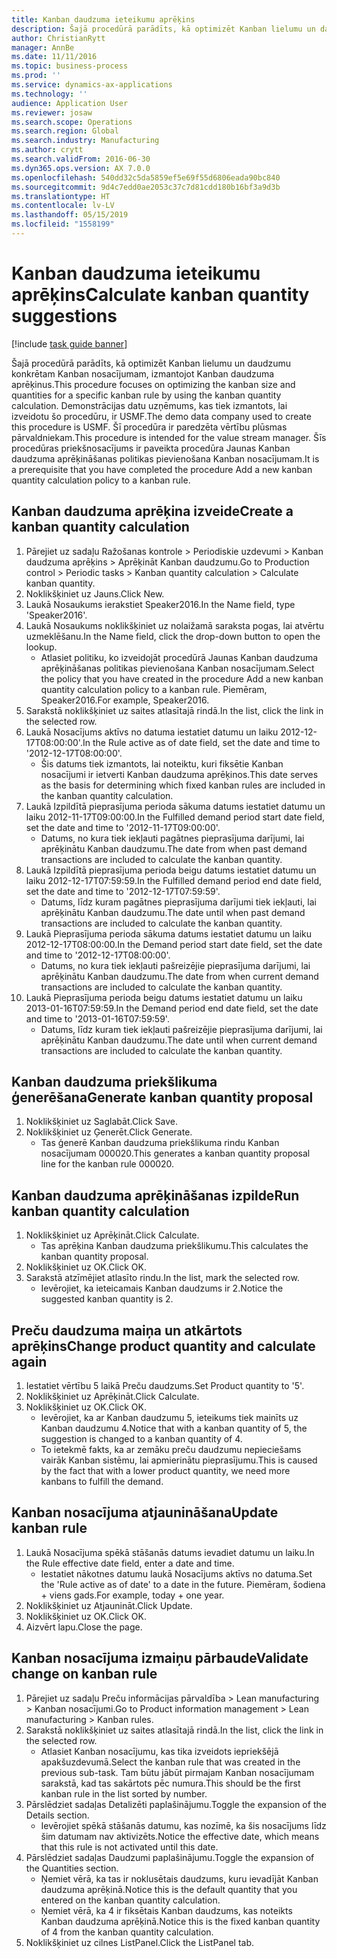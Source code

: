 ```yaml
---
title: Kanban daudzuma ieteikumu aprēķins
description: Šajā procedūrā parādīts, kā optimizēt Kanban lielumu un daudzumu konkrētam Kanban nosacījumam, izmantojot Kanban daudzuma aprēķinus.
author: ChristianRytt
manager: AnnBe
ms.date: 11/11/2016
ms.topic: business-process
ms.prod: ''
ms.service: dynamics-ax-applications
ms.technology: ''
audience: Application User
ms.reviewer: josaw
ms.search.scope: Operations
ms.search.region: Global
ms.search.industry: Manufacturing
ms.author: crytt
ms.search.validFrom: 2016-06-30
ms.dyn365.ops.version: AX 7.0.0
ms.openlocfilehash: 540dd32c5da5859ef5e69f55d6806eada90bc840
ms.sourcegitcommit: 9d4c7edd0ae2053c37c7d81cdd180b16bf3a9d3b
ms.translationtype: HT
ms.contentlocale: lv-LV
ms.lasthandoff: 05/15/2019
ms.locfileid: "1558199"
---
```

# <a name="calculate-kanban-quantity-suggestions"></a><span data-ttu-id="0ff7d-103">Kanban daudzuma ieteikumu aprēķins</span><span class="sxs-lookup"><span data-stu-id="0ff7d-103">Calculate kanban quantity suggestions</span></span>

[!include [task guide banner](../../includes/task-guide-banner.md)]

<span data-ttu-id="0ff7d-104">Šajā procedūrā parādīts, kā optimizēt Kanban lielumu un daudzumu konkrētam Kanban nosacījumam, izmantojot Kanban daudzuma aprēķinus.</span><span class="sxs-lookup"><span data-stu-id="0ff7d-104">This procedure focuses on optimizing the kanban size and quantities for a specific kanban rule by using the kanban quantity calculation.</span></span> <span data-ttu-id="0ff7d-105">Demonstrācijas datu uzņēmums, kas tiek izmantots, lai izveidotu šo procedūru, ir USMF.</span><span class="sxs-lookup"><span data-stu-id="0ff7d-105">The demo data company used to create this procedure is USMF.</span></span> <span data-ttu-id="0ff7d-106">Šī procedūra ir paredzēta vērtību plūsmas pārvaldniekam.</span><span class="sxs-lookup"><span data-stu-id="0ff7d-106">This procedure is intended for the value stream manager.</span></span> <span data-ttu-id="0ff7d-107">Šīs procedūras priekšnosacījums ir paveikta procedūra Jaunas Kanban daudzuma aprēķināšanas politikas pievienošana Kanban nosacījumam.</span><span class="sxs-lookup"><span data-stu-id="0ff7d-107">It is a prerequisite that you have completed the procedure Add a new kanban quantity calculation policy to a kanban rule.</span></span>


## <a name="create-a-kanban-quantity-calculation"></a><span data-ttu-id="0ff7d-108">Kanban daudzuma aprēķina izveide</span><span class="sxs-lookup"><span data-stu-id="0ff7d-108">Create a kanban quantity calculation</span></span>
1. <span data-ttu-id="0ff7d-109">Pārejiet uz sadaļu Ražošanas kontrole > Periodiskie uzdevumi > Kanban daudzuma aprēķins > Aprēķināt Kanban daudzumu.</span><span class="sxs-lookup"><span data-stu-id="0ff7d-109">Go to Production control > Periodic tasks > Kanban quantity calculation > Calculate kanban quantity.</span></span>
2. <span data-ttu-id="0ff7d-110">Noklikšķiniet uz Jauns.</span><span class="sxs-lookup"><span data-stu-id="0ff7d-110">Click New.</span></span>
3. <span data-ttu-id="0ff7d-111">Laukā Nosaukums ierakstiet Speaker2016.</span><span class="sxs-lookup"><span data-stu-id="0ff7d-111">In the Name field, type 'Speaker2016'.</span></span>
4. <span data-ttu-id="0ff7d-112">Laukā Nosaukums noklikšķiniet uz nolaižamā saraksta pogas, lai atvērtu uzmeklēšanu.</span><span class="sxs-lookup"><span data-stu-id="0ff7d-112">In the Name field, click the drop-down button to open the lookup.</span></span>
    * <span data-ttu-id="0ff7d-113">Atlasiet politiku, ko izveidojāt procedūrā Jaunas Kanban daudzuma aprēķināšanas politikas pievienošana Kanban nosacījumam.</span><span class="sxs-lookup"><span data-stu-id="0ff7d-113">Select the policy that you have created in the procedure Add a new kanban quantity calculation policy to a kanban rule.</span></span> <span data-ttu-id="0ff7d-114">Piemēram, Speaker2016.</span><span class="sxs-lookup"><span data-stu-id="0ff7d-114">For example, Speaker2016.</span></span>  
5. <span data-ttu-id="0ff7d-115">Sarakstā noklikšķiniet uz saites atlasītajā rindā.</span><span class="sxs-lookup"><span data-stu-id="0ff7d-115">In the list, click the link in the selected row.</span></span>
6. <span data-ttu-id="0ff7d-116">Laukā Nosacījums aktīvs no datuma iestatiet datumu un laiku 2012-12-17T08:00:00'.</span><span class="sxs-lookup"><span data-stu-id="0ff7d-116">In the Rule active as of date field, set the date and time to '2012-12-17T08:00:00'.</span></span>
    * <span data-ttu-id="0ff7d-117">Šis datums tiek izmantots, lai noteiktu, kuri fiksētie Kanban nosacījumi ir ietverti Kanban daudzuma aprēķinos.</span><span class="sxs-lookup"><span data-stu-id="0ff7d-117">This date serves as the basis for determining which fixed kanban rules are included in the kanban quantity calculation.</span></span>  
7. <span data-ttu-id="0ff7d-118">Laukā Izpildītā pieprasījuma perioda sākuma datums iestatiet datumu un laiku 2012-11-17T09:00:00.</span><span class="sxs-lookup"><span data-stu-id="0ff7d-118">In the Fulfilled demand period start date field, set the date and time to '2012-11-17T09:00:00'.</span></span>
    * <span data-ttu-id="0ff7d-119">Datums, no kura tiek iekļauti pagātnes pieprasījuma darījumi, lai aprēķinātu Kanban daudzumu.</span><span class="sxs-lookup"><span data-stu-id="0ff7d-119">The date from when past demand transactions are included to calculate the kanban quantity.</span></span>  
8. <span data-ttu-id="0ff7d-120">Laukā Izpildītā pieprasījuma perioda beigu datums iestatiet datumu un laiku 2012-12-17T07:59:59.</span><span class="sxs-lookup"><span data-stu-id="0ff7d-120">In the Fulfilled demand period end date field, set the date and time to '2012-12-17T07:59:59'.</span></span>
    * <span data-ttu-id="0ff7d-121">Datums, līdz kuram pagātnes pieprasījuma darījumi tiek iekļauti, lai aprēķinātu Kanban daudzumu.</span><span class="sxs-lookup"><span data-stu-id="0ff7d-121">The date until when past demand transactions are included to calculate the kanban quantity.</span></span>  
9. <span data-ttu-id="0ff7d-122">Laukā Pieprasījuma perioda sākuma datums iestatiet datumu un laiku 2012-12-17T08:00:00.</span><span class="sxs-lookup"><span data-stu-id="0ff7d-122">In the Demand period start date field, set the date and time to '2012-12-17T08:00:00'.</span></span>
    * <span data-ttu-id="0ff7d-123">Datums, no kura tiek iekļauti pašreizējie pieprasījuma darījumi, lai aprēķinātu Kanban daudzumu.</span><span class="sxs-lookup"><span data-stu-id="0ff7d-123">The date from when current demand transactions are included to calculate the kanban quantity.</span></span>  
10. <span data-ttu-id="0ff7d-124">Laukā Pieprasījuma perioda beigu datums iestatiet datumu un laiku 2013-01-16T07:59:59.</span><span class="sxs-lookup"><span data-stu-id="0ff7d-124">In the Demand period end date field, set the date and time to '2013-01-16T07:59:59'.</span></span>
    * <span data-ttu-id="0ff7d-125">Datums, līdz kuram tiek iekļauti pašreizējie pieprasījuma darījumi, lai aprēķinātu Kanban daudzumu.</span><span class="sxs-lookup"><span data-stu-id="0ff7d-125">The date until when current demand transactions are included to calculate the kanban quantity.</span></span>  

## <a name="generate-kanban-quantity-proposal"></a><span data-ttu-id="0ff7d-126">Kanban daudzuma priekšlikuma ģenerēšana</span><span class="sxs-lookup"><span data-stu-id="0ff7d-126">Generate kanban quantity proposal</span></span>
1. <span data-ttu-id="0ff7d-127">Noklikšķiniet uz Saglabāt.</span><span class="sxs-lookup"><span data-stu-id="0ff7d-127">Click Save.</span></span>
2. <span data-ttu-id="0ff7d-128">Noklikšķiniet uz Ģenerēt.</span><span class="sxs-lookup"><span data-stu-id="0ff7d-128">Click Generate.</span></span>
    * <span data-ttu-id="0ff7d-129">Tas ģenerē Kanban daudzuma priekšlikuma rindu Kanban nosacījumam 000020.</span><span class="sxs-lookup"><span data-stu-id="0ff7d-129">This generates a kanban quantity proposal line for the kanban rule 000020.</span></span>  

## <a name="run-kanban-quantity-calculation"></a><span data-ttu-id="0ff7d-130">Kanban daudzuma aprēķināšanas izpilde</span><span class="sxs-lookup"><span data-stu-id="0ff7d-130">Run kanban quantity calculation</span></span>
1. <span data-ttu-id="0ff7d-131">Noklikšķiniet uz Aprēķināt.</span><span class="sxs-lookup"><span data-stu-id="0ff7d-131">Click Calculate.</span></span>
    * <span data-ttu-id="0ff7d-132">Tas aprēķina Kanban daudzuma priekšlikumu.</span><span class="sxs-lookup"><span data-stu-id="0ff7d-132">This calculates the kanban quantity proposal.</span></span>  
2. <span data-ttu-id="0ff7d-133">Noklikšķiniet uz OK.</span><span class="sxs-lookup"><span data-stu-id="0ff7d-133">Click OK.</span></span>
3. <span data-ttu-id="0ff7d-134">Sarakstā atzīmējiet atlasīto rindu.</span><span class="sxs-lookup"><span data-stu-id="0ff7d-134">In the list, mark the selected row.</span></span>
    * <span data-ttu-id="0ff7d-135">Ievērojiet, ka ieteicamais Kanban daudzums ir 2.</span><span class="sxs-lookup"><span data-stu-id="0ff7d-135">Notice the suggested kanban quantity is 2.</span></span>  

## <a name="change-product-quantity-and-calculate-again"></a><span data-ttu-id="0ff7d-136">Preču daudzuma maiņa un atkārtots aprēķins</span><span class="sxs-lookup"><span data-stu-id="0ff7d-136">Change product quantity and calculate again</span></span>
1. <span data-ttu-id="0ff7d-137">Iestatiet vērtību 5 laikā Preču daudzums.</span><span class="sxs-lookup"><span data-stu-id="0ff7d-137">Set Product quantity to '5'.</span></span>
2. <span data-ttu-id="0ff7d-138">Noklikšķiniet uz Aprēķināt.</span><span class="sxs-lookup"><span data-stu-id="0ff7d-138">Click Calculate.</span></span>
3. <span data-ttu-id="0ff7d-139">Noklikšķiniet uz OK.</span><span class="sxs-lookup"><span data-stu-id="0ff7d-139">Click OK.</span></span>
    * <span data-ttu-id="0ff7d-140">Ievērojiet, ka ar Kanban daudzumu 5, ieteikums tiek mainīts uz Kanban daudzumu 4.</span><span class="sxs-lookup"><span data-stu-id="0ff7d-140">Notice that with a kanban quantity of 5, the suggestion is changed to a kanban quantity of 4.</span></span>  
    * <span data-ttu-id="0ff7d-141">To ietekmē fakts, ka ar zemāku preču daudzumu nepieciešams vairāk Kanban sistēmu, lai apmierinātu pieprasījumu.</span><span class="sxs-lookup"><span data-stu-id="0ff7d-141">This is caused by the fact that with a lower product quantity, we need more kanbans to fulfill the demand.</span></span>  

## <a name="update-kanban-rule"></a><span data-ttu-id="0ff7d-142">Kanban nosacījuma atjaunināšana</span><span class="sxs-lookup"><span data-stu-id="0ff7d-142">Update kanban rule</span></span>
1. <span data-ttu-id="0ff7d-143">Laukā Nosacījuma spēkā stāšanās datums ievadiet datumu un laiku.</span><span class="sxs-lookup"><span data-stu-id="0ff7d-143">In the Rule effective date field, enter a date and time.</span></span>
    * <span data-ttu-id="0ff7d-144">Iestatiet nākotnes datumu laukā Nosacījums aktīvs no datuma.</span><span class="sxs-lookup"><span data-stu-id="0ff7d-144">Set the 'Rule active as of date' to a date in the future.</span></span> <span data-ttu-id="0ff7d-145">Piemēram, šodiena + viens gads.</span><span class="sxs-lookup"><span data-stu-id="0ff7d-145">For example, today + one year.</span></span>  
2. <span data-ttu-id="0ff7d-146">Noklikšķiniet uz Atjaunināt.</span><span class="sxs-lookup"><span data-stu-id="0ff7d-146">Click Update.</span></span>
3. <span data-ttu-id="0ff7d-147">Noklikšķiniet uz OK.</span><span class="sxs-lookup"><span data-stu-id="0ff7d-147">Click OK.</span></span>
4. <span data-ttu-id="0ff7d-148">Aizvērt lapu.</span><span class="sxs-lookup"><span data-stu-id="0ff7d-148">Close the page.</span></span>

## <a name="validate-change-on-kanban-rule"></a><span data-ttu-id="0ff7d-149">Kanban nosacījuma izmaiņu pārbaude</span><span class="sxs-lookup"><span data-stu-id="0ff7d-149">Validate change on kanban rule</span></span>
1. <span data-ttu-id="0ff7d-150">Pārejiet uz sadaļu Preču informācijas pārvaldība > Lean manufacturing > Kanban nosacījumi.</span><span class="sxs-lookup"><span data-stu-id="0ff7d-150">Go to Product information management > Lean manufacturing > Kanban rules.</span></span>
2. <span data-ttu-id="0ff7d-151">Sarakstā noklikšķiniet uz saites atlasītajā rindā.</span><span class="sxs-lookup"><span data-stu-id="0ff7d-151">In the list, click the link in the selected row.</span></span>
    * <span data-ttu-id="0ff7d-152">Atlasiet Kanban nosacījumu, kas tika izveidots iepriekšējā apakšuzdevumā.</span><span class="sxs-lookup"><span data-stu-id="0ff7d-152">Select the kanban rule that was created in the previous sub-task.</span></span> <span data-ttu-id="0ff7d-153">Tam būtu jābūt pirmajam Kanban nosacījumam sarakstā, kad tas sakārtots pēc numura.</span><span class="sxs-lookup"><span data-stu-id="0ff7d-153">This should be the first kanban rule in the list sorted by number.</span></span>  
3. <span data-ttu-id="0ff7d-154">Pārslēdziet sadaļas Detalizēti paplašinājumu.</span><span class="sxs-lookup"><span data-stu-id="0ff7d-154">Toggle the expansion of the Details section.</span></span>
    * <span data-ttu-id="0ff7d-155">Ievērojiet spēkā stāšanās datumu, kas nozīmē, ka šis nosacījums līdz šim datumam nav aktivizēts.</span><span class="sxs-lookup"><span data-stu-id="0ff7d-155">Notice the effective date, which means that this rule is not activated until this date.</span></span>  
4. <span data-ttu-id="0ff7d-156">Pārslēdziet sadaļas Daudzumi paplašinājumu.</span><span class="sxs-lookup"><span data-stu-id="0ff7d-156">Toggle the expansion of the Quantities section.</span></span>
    * <span data-ttu-id="0ff7d-157">Ņemiet vērā, ka tas ir noklusētais daudzums, kuru ievadījāt Kanban daudzuma aprēķinā.</span><span class="sxs-lookup"><span data-stu-id="0ff7d-157">Notice this is the default quantity that you entered on the kanban quantity calculation.</span></span>  
    * <span data-ttu-id="0ff7d-158">Ņemiet vērā, ka 4 ir fiksētais Kanban daudzums, kas noteikts Kanban daudzuma aprēķinā.</span><span class="sxs-lookup"><span data-stu-id="0ff7d-158">Notice this is the fixed kanban quantity of 4 from the kanban quantity calculation.</span></span>  
5. <span data-ttu-id="0ff7d-159">Noklikšķiniet uz cilnes ListPanel.</span><span class="sxs-lookup"><span data-stu-id="0ff7d-159">Click the ListPanel tab.</span></span>

